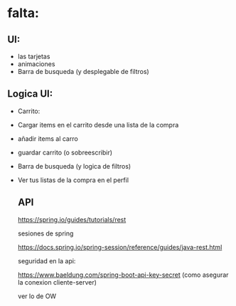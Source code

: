 # falta: 
## UI:
+ las tarjetas
+ animaciones
+ Barra de busqueda (y desplegable de filtros)
## Logica UI:
+ Carrito:
+ Cargar items en el carrito desde una lista de la compra
+ añadir items al carro
+ guardar carrito (o sobreescribir)
+ Barra de busqueda (y logica de filtros)
+ Ver tus listas de la compra en el perfil

  ## API
  https://spring.io/guides/tutorials/rest

  sesiones de spring

  https://docs.spring.io/spring-session/reference/guides/java-rest.html

  seguridad en la api:

  https://www.baeldung.com/spring-boot-api-key-secret (como asegurar la conexion   cliente-server)

  ver lo de OW
